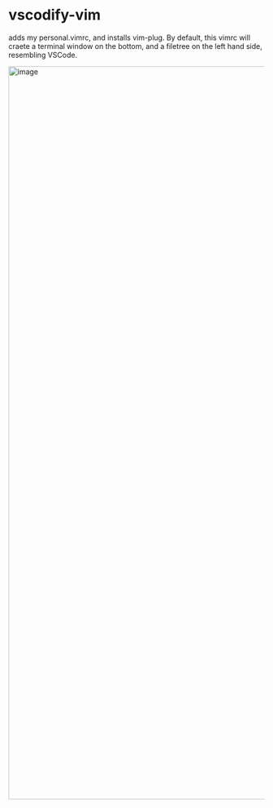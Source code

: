 # vscodify-vim

adds my personal.vimrc, and installs vim-plug. By default, this vimrc will craete a terminal window on the bottom, and a filetree on the left hand side, resembling VSCode. 


<img width="1440" alt="image" src="https://github.com/jamesgasek/vscodify-vim/assets/10537347/b36c4934-b003-4d21-bb92-45ce407ba67f">
